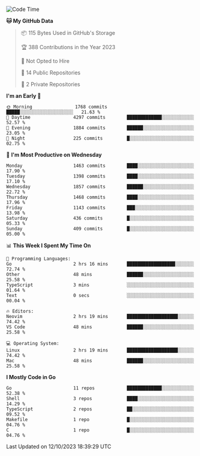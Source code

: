 <!--START_SECTION:waka-->
![Code Time](http://img.shields.io/badge/Code%20Time-157%20hrs%2018%20mins-blue)

**🐱 My GitHub Data** 

> 📦 115 Bytes Used in GitHub's Storage 
 > 
> 🏆 388 Contributions in the Year 2023
 > 
> 🚫 Not Opted to Hire
 > 
> 📜 14 Public Repositories 
 > 
> 🔑 2 Private Repositories 
 > 
**I'm an Early 🐤** 

```text
🌞 Morning                1768 commits        █████░░░░░░░░░░░░░░░░░░░░   21.63 % 
🌆 Daytime                4297 commits        █████████████░░░░░░░░░░░░   52.57 % 
🌃 Evening                1884 commits        ██████░░░░░░░░░░░░░░░░░░░   23.05 % 
🌙 Night                  225 commits         █░░░░░░░░░░░░░░░░░░░░░░░░   02.75 % 
```
📅 **I'm Most Productive on Wednesday** 

```text
Monday                   1463 commits        ████░░░░░░░░░░░░░░░░░░░░░   17.90 % 
Tuesday                  1398 commits        ████░░░░░░░░░░░░░░░░░░░░░   17.10 % 
Wednesday                1857 commits        ██████░░░░░░░░░░░░░░░░░░░   22.72 % 
Thursday                 1468 commits        ████░░░░░░░░░░░░░░░░░░░░░   17.96 % 
Friday                   1143 commits        ███░░░░░░░░░░░░░░░░░░░░░░   13.98 % 
Saturday                 436 commits         █░░░░░░░░░░░░░░░░░░░░░░░░   05.33 % 
Sunday                   409 commits         █░░░░░░░░░░░░░░░░░░░░░░░░   05.00 % 
```


📊 **This Week I Spent My Time On** 

```text
💬 Programming Languages: 
Go                       2 hrs 16 mins       ██████████████████░░░░░░░   72.74 % 
Other                    48 mins             ██████░░░░░░░░░░░░░░░░░░░   25.58 % 
TypeScript               3 mins              ░░░░░░░░░░░░░░░░░░░░░░░░░   01.64 % 
Text                     0 secs              ░░░░░░░░░░░░░░░░░░░░░░░░░   00.04 % 

🔥 Editors: 
Neovim                   2 hrs 19 mins       ███████████████████░░░░░░   74.42 % 
VS Code                  48 mins             ██████░░░░░░░░░░░░░░░░░░░   25.58 % 

💻 Operating System: 
Linux                    2 hrs 19 mins       ███████████████████░░░░░░   74.42 % 
Mac                      48 mins             ██████░░░░░░░░░░░░░░░░░░░   25.58 % 
```

**I Mostly Code in Go** 

```text
Go                       11 repos            █████████████░░░░░░░░░░░░   52.38 % 
Shell                    3 repos             ████░░░░░░░░░░░░░░░░░░░░░   14.29 % 
TypeScript               2 repos             ██░░░░░░░░░░░░░░░░░░░░░░░   09.52 % 
Makefile                 1 repo              █░░░░░░░░░░░░░░░░░░░░░░░░   04.76 % 
C                        1 repo              █░░░░░░░░░░░░░░░░░░░░░░░░   04.76 % 
```




 Last Updated on 12/10/2023 18:39:29 UTC
<!--END_SECTION:waka-->
